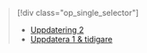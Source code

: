 > [!div class="op_single_selector"]
> * [Uppdatering 2](../articles/storsimple/storsimple-restore-from-backup-set-u2.md)
> * [Uppdatera 1 & tidigare](../articles/storsimple/storsimple-restore-from-backup-set.md)
> 
> 


